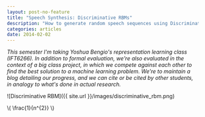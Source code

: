 ```yaml
---
layout: post-no-feature
title: "Speech Synthesis: Discriminative RBMs"
description: "How to generate random speech sequences using Discriminative RBMs"
categories: articles
date: 2014-02-02
---
```


_This semester I'm taking Yoshua Bengio's representation learning class
(IFT6266). In addition to formal evaluation, we're also evaluated in the context
of a big class project, in which we compete against each other to find the best
solution to a machine learning problem. We're to maintain a blog detailing our
progress, and we can cite or be cited by other students, in analogy to what's
done in actual research._

![Discriminative RBM]({{ site.url }}/images/discriminative_rbm.png)

\\( \frac{1}{n^{2}} \\)
